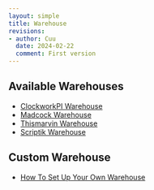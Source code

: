 ```yaml
---
layout: simple
title: Warehouse
revisions:
- author: Cuu 
  date: 2024-02-22
  comment: First version
---
```

## Available Warehouses

- [ClockworkPI Warehouse](https://github.com/clockworkpi/warehouse)
- [Madcock Warehouse](https://github.com/madcock/warehouse)
- [Thismarvin Warehouse](https://github.com/thismarvin/warehouse)
- [Scriptik Warehouse](https://github.com/scriptik/cpiwarehouse)

## Custom Warehouse

- [How To Set Up Your Own
  Warehouse](https://forum.clockworkpi.com/t/how-to-set-up-your-own-warehouse/5070)